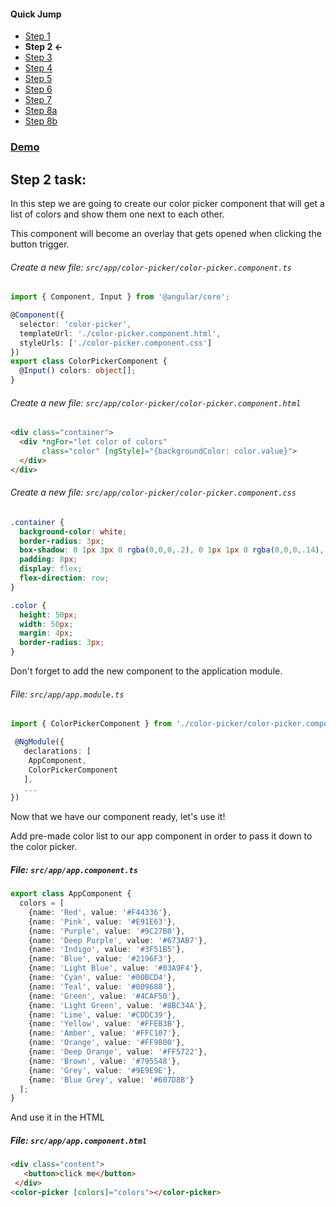 #### Quick Jump ####
* [Step 1](./STEP_1.md)
* **Step 2 <-**
* [Step 3](./STEP_3.md)
* [Step 4](./STEP_4.md)
* [Step 5](./STEP_4.md)
* [Step 6](./STEP_6.md)
* [Step 7](./STEP_7.md)
* [Step 8a](./STEP_8a.md)
* [Step 8b](./STEP_8b.md)

### [Demo](https://stackblitz.com/github/EladBezalel/angular-cdk-workshop/tree/step-2)

## Step 2 task:

In this step we are going to create our color picker component that will get a list of colors and show them one next to each other.

This component will become an overlay that gets opened when clicking the button trigger.
###### Create a new file: `src/app/color-picker/color-picker.component.ts`
```typescript
import { Component, Input } from '@angular/core';

@Component({
  selector: 'color-picker',
  templateUrl: './color-picker.component.html',
  styleUrls: ['./color-picker.component.css']
})
export class ColorPickerComponent {
  @Input() colors: object[];
}
```

###### Create a new file: `src/app/color-picker/color-picker.component.html`
```html
<div class="container">
  <div *ngFor="let color of colors"
       class="color" [ngStyle]="{backgroundColor: color.value}">
  </div>
</div>
```

###### Create a new file: `src/app/color-picker/color-picker.component.css`
```css
.container {
  background-color: white;
  border-radius: 3px;
  box-shadow: 0 1px 3px 0 rgba(0,0,0,.2), 0 1px 1px 0 rgba(0,0,0,.14), 0 2px 1px -1px rgba(0,0,0,.12);
  padding: 8px;
  display: flex;
  flex-direction: row;
}

.color {
  height: 50px;
  width: 50px;
  margin: 4px;
  border-radius: 3px;
}
```

Don't forget to add the new component to the application module.
###### File: `src/app/app.module.ts`
```typescript
import { ColorPickerComponent } from './color-picker/color-picker.component';

 @NgModule({
   declarations: [
    AppComponent,
    ColorPickerComponent
   ],
   ...
})
```

Now that we have our component ready, let's use it!

Add pre-made color list to our app component in order to pass it down to the color picker.
##### File: `src/app/app.component.ts`
```typescript
export class AppComponent {
  colors = [
    {name: 'Red', value: '#F44336'},
    {name: 'Pink', value: '#E91E63'},
    {name: 'Purple', value: '#9C27B0'},
    {name: 'Deep Purple', value: '#673AB7'},
    {name: 'Indigo', value: '#3F51B5'},
    {name: 'Blue', value: '#2196F3'},
    {name: 'Light Blue', value: '#03A9F4'},
    {name: 'Cyan', value: '#00BCD4'},
    {name: 'Teal', value: '#009688'},
    {name: 'Green', value: '#4CAF50'},
    {name: 'Light Green', value: '#8BC34A'},
    {name: 'Lime', value: '#CDDC39'},
    {name: 'Yellow', value: '#FFEB3B'},
    {name: 'Amber', value: '#FFC107'},
    {name: 'Orange', value: '#FF9800'},
    {name: 'Deep Orange', value: '#FF5722'},
    {name: 'Brown', value: '#795548'},
    {name: 'Grey', value: '#9E9E9E'},
    {name: 'Blue Grey', value: '#607D8B'}
  ];
}

```

And use it in the HTML

##### File: `src/app/app.component.html`
```html
<div class="content">
   <button>click me</button>
 </div>
<color-picker [colors]="colors"></color-picker>
```
